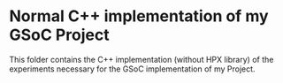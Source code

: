 # Normal C++ implementation of my GSoC Project

This folder contains the C++ implementation (without HPX library) of the
experiments necessary for the GSoC implementation of my Project.